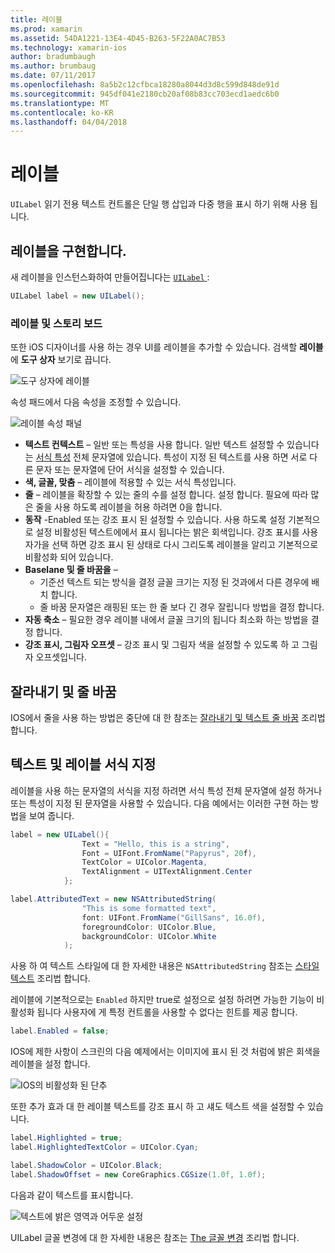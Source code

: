 ```yaml
---
title: 레이블
ms.prod: xamarin
ms.assetid: 54DA1221-13E4-4D45-B263-5F22A0AC7B53
ms.technology: xamarin-ios
author: bradumbaugh
ms.author: brumbaug
ms.date: 07/11/2017
ms.openlocfilehash: 8a5b2c12cfbca18280a8044d3d8c599d848de91d
ms.sourcegitcommit: 945df041e2180cb20af08b83cc703ecd1aedc6b0
ms.translationtype: MT
ms.contentlocale: ko-KR
ms.lasthandoff: 04/04/2018
---
```

# <a name="labels"></a>레이블

`UILabel` 읽기 전용 텍스트 컨트롤은 단일 행 삽입과 다중 행을 표시 하기 위해 사용 됩니다. 

## <a name="implementing-a-label"></a>레이블을 구현합니다.

새 레이블을 인스턴스화하여 만들어집니다는 [ `UILabel` ](https://developer.xamarin.com/api/type/UIKit.UILabel/):

```csharp
UILabel label = new UILabel();
```

### <a name="labels-and-storyboards"></a>레이블 및 스토리 보드

또한 iOS 디자이너를 사용 하는 경우 UI를 레이블을 추가할 수 있습니다. 검색할 **레이블** 에 **도구 상자** 보기로 끕니다.

![도구 상자에 레이블](labels-images/image3.png)

속성 패드에서 다음 속성을 조정할 수 있습니다.

![레이블 속성 패널](labels-images/image2.png)

- **텍스트 컨텍스트** – 일반 또는 특성을 사용 합니다. 일반 텍스트 설정할 수 있습니다는 [서식 특성](#Formatting_Text_and_Label) 전체 문자열에 있습니다. 특성이 지정 된 텍스트를 사용 하면 서로 다른 문자 또는 문자열에 단어 서식을 설정할 수 있습니다.
- **색, 글꼴, 맞춤** – 레이블에 적용할 수 있는 서식 특성입니다.
- **줄** – 레이블을 확장할 수 있는 줄의 수를 설정 합니다. 설정 합니다. 필요에 따라 많은 줄을 사용 하도록 레이블을 허용 하려면 0을 합니다.
- **동작** -Enabled 또는 강조 표시 된 설정할 수 있습니다. 사용 하도록 설정 기본적으로 설정 비활성된 텍스트에에서 표시 됩니다는 밝은 회색입니다. 강조 표시를 사용자가을 선택 하면 강조 표시 된 상태로 다시 그리도록 레이블을 알리고 기본적으로 비활성화 되어 있습니다.
- **Baselane 및 줄 바꿈을** – 
    - 기준선 텍스트 되는 방식을 결정 글꼴 크기는 지정 된 것과에서 다른 경우에 배치 합니다.
    - 줄 바꿈 문자열은 래핑된 또는 한 줄 보다 긴 경우 잘립니다 방법을 결정 합니다.
- **자동 축소** – 필요한 경우 레이블 내에서 글꼴 크기의 됩니다 최소화 하는 방법을 결정 합니다.
- **강조 표시, 그림자 오프셋** – 강조 표시 및 그림자 색을 설정할 수 있도록 하 고 그림자 오프셋입니다.

## <a name="truncating-and-wrapping"></a>잘라내기 및 줄 바꿈

IOS에서 줄을 사용 하는 방법은 중단에 대 한 참조는 [잘라내기 및 텍스트 줄 바꿈](https://developer.xamarin.com/recipes/ios/standard_controls/labels/uilabel-truncate-wrap-text/) 조리법 합니다.

<a name="Formatting_Text_and_Label"/>

## <a name="formatting-text-and-label"></a>텍스트 및 레이블 서식 지정

레이블을 사용 하는 문자열의 서식을 지정 하려면 서식 특성 전체 문자열에 설정 하거나 또는 특성이 지정 된 문자열을 사용할 수 있습니다. 다음 예에서는 이러한 구현 하는 방법을 보여 줍니다.

```csharp
label = new UILabel(){
                Text = "Hello, this is a string",
                Font = UIFont.FromName("Papyrus", 20f),
                TextColor = UIColor.Magenta,
                TextAlignment = UITextAlignment.Center
            };
```

```csharp
label.AttributedText = new NSAttributedString(
                "This is some formatted text",
                font: UIFont.FromName("GillSans", 16.0f),
                foregroundColor: UIColor.Blue,
                backgroundColor: UIColor.White
            );
```

사용 하 여 텍스트 스타일에 대 한 자세한 내용은 `NSAttributedString` 참조는 [스타일 텍스트](https://developer.xamarin.com/recipes/ios/standard_controls/text_field/style_text/) 조리법 합니다.

레이블에 기본적으로는 `Enabled` 하지만 true로 설정으로 설정 하려면 가능한 기능이 비활성화 됩니다 사용자에 게 특정 컨트롤을 사용할 수 없다는 힌트를 제공 합니다.

```csharp
label.Enabled = false;
```

IOS에 제한 사항이 스크린의 다음 예제에서는 이미지에 표시 된 것 처럼에 밝은 회색을 레이블을 설정 합니다.

![IOS의 비활성화 된 단추](labels-images/image1.png)

또한 추가 효과 대 한 레이블 텍스트를 강조 표시 하 고 섀도 텍스트 색을 설정할 수 있습니다.

```csharp
label.Highlighted = true;
label.HighlightedTextColor = UIColor.Cyan;

label.ShadowColor = UIColor.Black;
label.ShadowOffset = new CoreGraphics.CGSize(1.0f, 1.0f);
```

다음과 같이 텍스트를 표시합니다.

![텍스트에 밝은 영역과 어두운 설정](labels-images/image4.png)

UILabel 글꼴 변경에 대 한 자세한 내용은 참조는 [The 글꼴 변경](https://developer.xamarin.com/recipes/ios/standard_controls/labels/change_the_font/) 조리법 합니다.





